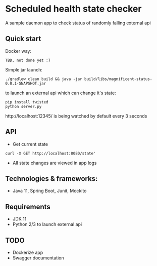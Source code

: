 # Scheduled health state checker
A sample daemon app to check status of randomly falling external api

## Quick start
Docker way:
```
TBD, not done yet :)
```
Simple jar launch:
```
./gradlew clean build && java -jar build/libs/magnificent-status-0.0.1-SNAPSHOT.jar
```
to launch an external api which can change it's state:
```
pip install twisted
python server.py
```
http://localhost:12345/ is being watched by default every 3 seconds

## API
* Get current state
```
curl -X GET http://localhost:8080/state'
```
* All state changes are viewed in app logs

## Technologies & frameworks: 
* Java 11, Spring Boot, Junit, Mockito

## Requirements
* JDK 11
* Python 2/3 to launch external api

## TODO
* Dockerize app
* Swagger documentation